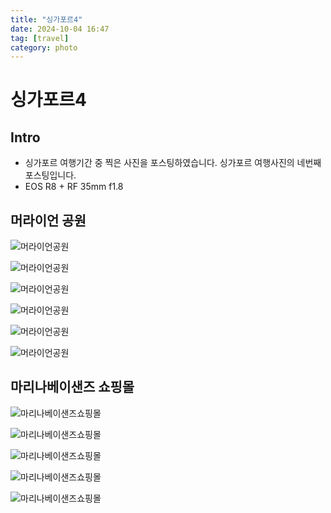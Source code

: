 ```yaml
---
title: "싱가포르4"
date: 2024-10-04 16:47
tag: [travel]
category: photo
---
```


# 싱가포르4

## Intro

- 싱가포르 여행기간 중 찍은 사진을 포스팅하였습니다. 싱가포르 여행사진의 네번째 포스팅입니다.
- EOS R8 + RF 35mm f1.8

## 머라이언 공원

![머라이언공원](https://j93.es/api/image/photo/singapore/singapore-4/1-머라이언공원1.jpg)

![머라이언공원](https://j93.es/api/image/photo/singapore/singapore-4/1-머라이언공원2.jpg)

![머라이언공원](https://j93.es/api/image/photo/singapore/singapore-4/1-머라이언공원3.jpg)

![머라이언공원](https://j93.es/api/image/photo/singapore/singapore-4/1-머라이언공원4.jpg)

![머라이언공원](https://j93.es/api/image/photo/singapore/singapore-4/1-머라이언공원5.jpg)

![머라이언공원](https://j93.es/api/image/photo/singapore/singapore-4/1-머라이언공원6.jpg)

## 마리나베이샌즈 쇼핑몰

![마리나베이샌즈쇼핑몰](https://j93.es/api/image/photo/singapore/singapore-4/2-마리나베이샌즈쇼핑몰1.jpg)

![마리나베이샌즈쇼핑몰](https://j93.es/api/image/photo/singapore/singapore-4/2-마리나베이샌즈쇼핑몰2.jpg)

![마리나베이샌즈쇼핑몰](https://j93.es/api/image/photo/singapore/singapore-4/2-마리나베이샌즈쇼핑몰3.jpg)

![마리나베이샌즈쇼핑몰](https://j93.es/api/image/photo/singapore/singapore-4/2-마리나베이샌즈쇼핑몰4.jpg)

![마리나베이샌즈쇼핑몰](https://j93.es/api/image/photo/singapore/singapore-4/2-마리나베이샌즈쇼핑몰5.jpg)
